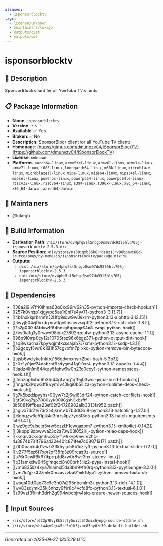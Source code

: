 ```yaml
---
aliases:
  - isponsorblocktv
tags:
  - license/unknown
  - maintainers/lukegb
  - outputs/dist
  - outputs/out
---
```


# isponsorblocktv

## 📝 Description

SponsorBlock client for all YouTube TV clients

## 📋 Package Information

- **Name**: `isponsorblocktv`
- **Version**: `2.5.3`
- **Available**: ✅ Yes
- **Broken**: ✅ No
- **Description**: SponsorBlock client for all YouTube TV clients
- **Homepage**: [https://github.com/dmunozv04/iSponsorBlockTV](https://github.com/dmunozv04/iSponsorBlockTV)
- **License**: `unknown`
- **Platforms**: `aarch64-linux`, `armv5tel-linux`, `armv6l-linux`, `armv7a-linux`, `armv7l-linux`, `i686-linux`, `loongarch64-linux`, `m68k-linux`, `microblaze-linux`, `microblazeel-linux`, `mips-linux`, `mips64-linux`, `mips64el-linux`, `mipsel-linux`, `powerpc-linux`, `powerpc64-linux`, `powerpc64le-linux`, `riscv32-linux`, `riscv64-linux`, `s390-linux`, `s390x-linux`, `x86_64-linux`, `x86_64-darwin`, `aarch64-darwin`
## 👥 Maintainers

- @lukegb


## 🔧 Build Information

- **Derivation Path**: `/nix/store/qv4phq5sl5nbgp0sm97dx93l5hls705j-isponsorblocktv-2.5.3.drv`
- **Source Position**: `/nix/store/ns30sqxb36k8jrds8z18rv96bpnwc60d-source/pkgs/by-name/is/isponsorblocktv/package.nix:58`
- **Outputs**:
  - `dist`:  `/nix/store/qv4phq5sl5nbgp0sm97dx93l5hls705j-isponsorblocktv-2.5.3`
  - `out`:  `/nix/store/qv4phq5sl5nbgp0sm97dx93l5hls705j-isponsorblocktv-2.5.3`

## 🔗 Dependencies

- [[06a2j9jv7f40ihnra63q0xx99ry62h35-python-imports-check-hook.sh]]
- [[257k0vnqp1xjgyrpc5as1r0nl7s4yv71-python3-3.13.7]]
- [[4b1nxkkprbrmfn52l1fp9sqw9w06xrrr-python3.13-aiohttp-3.12.15]]
- [[6wyj504vj9xxdqmra0gv0nscwvsxpff2-python3.13-rich-click-1.8.9]]
- [[7s7g039id3fdxw1f6dhnxg6qpqap64x8-wrap-python-hook]]
- [[7vs0ia1g0y0rwyw98lqlx27892nzcl4w-python3.13-async-cache-1.1.1]]
- [[96p9l0mp0cy12s10705rpz96x6bgz371-python-output-dist-hook]]
- [[ap8wsacna7kpywqjmfkcssajab7s7xmr-python3.13-ssdp-1.3.1]]
- [[b2gcqyf6wr8k19l1h57cgybfm7plixkq-python-remove-bin-bytecode-hook]]
- [[bjsb6wdjykafnkixq156qdvmxhsm2bai-bash-5.3p3]]
- [[c0z1y0jmf74nabznf8sdyqm41g0l0sr4-python3.13-appdirs-1.4.4]]
- [[dadz4lh1m644qsy5fqhw6w0n23c0ccy1-python-namespaces-hook.sh]]
- [[dnbzpphxbd6h31n44gfwbg1qf9q03wcr-pypa-build-hook.sh]]
- [[fmgak3lvqw3ff8wym1v40kgi0b5i1iza-python-runtime-deps-check-hook.sh]]
- [[g7k5bzddpyyhs490yw7x2j6wj63dlf24-python-catch-conflicts-hook]]
- [[gf5l9vg7gp7880yyk90il6gsh3xbsfff-3b50819fffbea23ef02f24726982a1b3313fa952.patch]]
- [[hgivx7dr21v7dr2p4jkrmwb7b3d08ri8-python3.13-hatchling-1.27.0]]
- [[i6gnqzw6c51pjk4c3nrrs0pz7yc513c5-python3.13-hatch-requirements-txt-0.4.1]]
- [[iwz9gc9zlscjq5vrw5czzkh1cwgappm7-python3.13-xmltodict-0.14.2]]
- [[j3kpppl9dpwvva23c2a73w03l052jrlj-python-relax-deps-hook]]
- [[kxnqiv2qxcqmkwp2iyf1w9kvp6mvm2hz-4a3874b781f796ad32e40fc871fee7c080716171.patch]]
- [[l000ban5i4d1zwlh23k5yqc58b1qzry3-python3.13-textual-slider-0.2.0]]
- [[lv277f5pz6f7xpr2xf35fp3z09rcaq9z-source]]
- [[p76r0cwlf6k97ibprrpfd8xw0r8wc3nx-stdenv-linux]]
- [[q31amkdlw945gfmqcci8n00brh5liiz2-pypa-install-hook]]
- [[vm6835bz4xya7hlamxl5da3bn9vfh0rq-python3.13-pyytlounge-3.2.0]]
- [[vm757gkx227mkr0maavvvba01mk1dyp1-python-remove-tests-dir-hook]]
- [[wsgi40dj0aq73c9c3n07a295nbcmlm3i-python3.13-rich-14.1.0]]
- [[wv83sdymk35kj6nhzy9f4r8c4vqfd8fc-python3.13-textual-6.1.0]]
- [[z99vzf35iinh3dnh2g994wbcbjrv4siq-ensure-newer-sources-hook]]

## 📁 Input Sources

- `/nix/store/l622p70vy8k5sh7y5wizi5f2mic6ynpg-source-stdenv.sh`
- `/nix/store/shkw4qm9qcw5sc5n1k5jznc83ny02r39-default-builder.sh`

---
*Generated on 2025-09-27 13:15:29 UTC*
